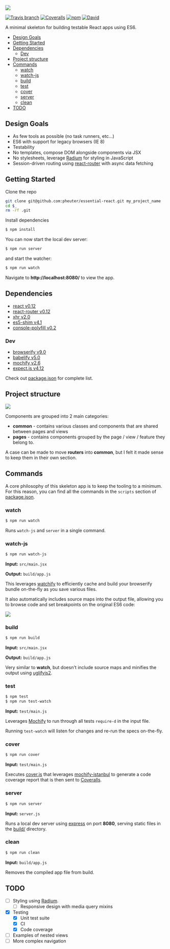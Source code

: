 ![](https://dl.dropboxusercontent.com/u/1803181/essential-react-logo.png)

[![Travis branch](https://img.shields.io/travis/pheuter/essential-react.svg?style=flat-square)](https://travis-ci.org/pheuter/essential-react)
[![Coveralls](https://img.shields.io/coveralls/pheuter/essential-react.svg?style=flat-square)](https://coveralls.io/r/pheuter/essential-react)
[![npm](https://img.shields.io/npm/v/essential-react.svg?style=flat-square)](https://www.npmjs.com/package/essential-react)
[![David](https://img.shields.io/david/pheuter/essential-react.svg?style=flat-square)](https://david-dm.org/pheuter/essential-react)

A minimal skeleton for building testable React apps using ES6.

- [Design Goals](#design-goals)
- [Getting Started](#getting-started)
- [Dependencies](#dependencies)
  - [Dev](#dev)
- [Project structure](#project-structure)
- [Commands](#commands)
  - [watch](#watch)
  - [watch-js](#watch-js)
  - [build](#build)
  - [test](#test)
  - [cover](#cover)
  - [server](#server)
  - [clean](#clean)
- [TODO](#todo)

## Design Goals

- As few tools as possible (no task runners, etc...)
- ES6 with support for legacy browsers (IE 8)
- Testability
- No templates, compose DOM alongside components via JSX
- No stylesheets, leverage [Radium](http://projects.formidablelabs.com/radium/) for styling in JavaScript
- Session-driven routing using [react-router](https://github.com/rackt/react-router) with async data fetching

## Getting Started

Clone the repo

```sh
git clone git@github.com:pheuter/essential-react.git my_project_name
cd $_
rm -rf .git
```

Install dependencies

```sh
$ npm install
```

You can now start the local dev server:

```sh
$ npm run server
```

and start the watcher:

```sh
$ npm run watch
```

Navigate to **http://localhost:8080/** to view the app.

## Dependencies

- [react v0.12](http://facebook.github.io/react/)
- [react-router v0.12](https://github.com/rackt/react-router)
- [xhr v2.0](https://github.com/Raynos/xhr)
- [es5-shim v4.1](https://github.com/es-shims/es5-shim)
- [console-polyfill v0.2](https://github.com/paulmillr/console-polyfill)

### Dev

- [browserify v9.0](http://browserify.org/)
- [babelify v5.0](http://babeljs.io/)
- [mochify v2.6](https://github.com/mantoni/mochify.js)
- [expect.js v4.12](https://github.com/Automattic/expect.js)

Check out [package.json](package.json) for complete list.

## Project structure

![](https://www.dropbox.com/s/j936nd4j57u45cb/Screenshot%202015-03-08%2016.56.05.png?dl=1)

Components are grouped into 2 main categories:

- **common** - contains various classes and components that are shared between pages and views
- **pages** - contains components grouped by the page / view / feature they belong to.

A case can be made to move **routers** into **common**, but I felt it made sense to keep them in their own section.

## Commands

A core philosophy of this skeleton app is to keep the tooling to a minimum. For this reason, you can find all the commands in the `scripts` section of [package.json](package.json).

### watch

```sh
$ npm run watch
```

Runs `watch-js` and `server` in a single command.

### watch-js

```sh
$ npm run watch-js
```

**Input:** `src/main.jsx`

**Output:** `build/app.js`

This leverages [watchify](https://github.com/substack/watchify) to efficiently cache and build your browserify bundle on-the-fly as you save various files.

It also automatically includes source maps into the output file, allowing you to browse code and set breakpoints on the original ES6 code:

![](https://www.dropbox.com/s/zgb3psadwcawjc8/Screenshot%202015-03-08%2017.09.53.png?dl=1)

### build

```sh
$ npm run build
```

**Input:** `src/main.jsx`

**Output:** `build/app.js`

Very similar to **watch**, but doesn't include source maps and minifies the output using [uglifyjs2](https://github.com/mishoo/UglifyJS2).

### test

```sh
$ npm test
$ npm run test-watch
```

**Input:** `test/main.js`

Leverages [Mochify](https://github.com/mantoni/mochify.js) to run through all tests `require-d` in the input file.

Running `test-watch` will listen for changes and re-run the specs on-the-fly.

### cover

```sh
$ npm run cover
```

**Input:** `test/main.js`

Executes [cover.js](cover.js) that leverages [mochify-istanbul](https://github.com/ferlores/mochify-istanbul) to generate a code coverage report that is then sent to [Coveralls](http://coveralls.io/).

### server

```sh
$ npm run server
```

**Input:** `server.js`

Runs a local dev server using [express](http://expressjs.com/) on port **8080**, serving static files in the [build/](build/) directory.

### clean

```sh
$ npm run clean
```

**Input:** `build/app.js`

Removes the compiled app file from build.

## TODO

- [ ] Styling using [Radium](https://github.com/FormidableLabs/radium).
  - [ ] Responsive design with media query mixins
- [x] Testing
  - [x] Unit test suite
  - [x] CI
  - [x] Code coverage
- [ ] Examples of nested views
- [ ] More complex navigation

